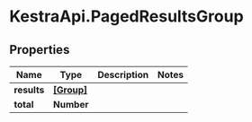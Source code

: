 # KestraApi.PagedResultsGroup

## Properties

Name | Type | Description | Notes
------------ | ------------- | ------------- | -------------
**results** | [**[Group]**](Group.md) |  | 
**total** | **Number** |  | 


